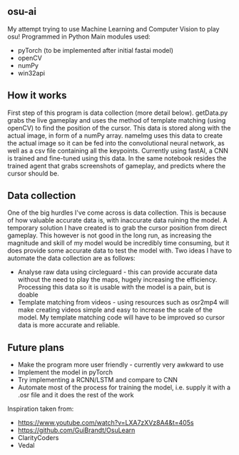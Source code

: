 ## osu-ai
My attempt trying to use Machine Learning and Computer Vision to play osu!
Programmed in Python
Main modules used:
* pyTorch (to be implemented after initial fastai model)
* openCV 
* numPy
* win32api

## How it works
First step of this program is data collection (more detail below). getData.py grabs the live gameplay and uses the method of template matching (using openCV) to find the position of the cursor. This data is stored along with the actual image, in form of a numPy array. nameImg uses this data to create the actual image so it can be fed into the convolutional neural network, as well as a csv file containing all the keypoints. Currently using fastAI, a CNN is trained and fine-tuned using this data. In the same notebook resides the trained agent that grabs screenshots of gameplay, and predicts where the cursor should be.

## Data collection
One of the big hurdles I've come across is data collection. This is because of how valuable accurate data is, with inaccurate data ruining the model. A temporary solution I have created is to grab the cursor position from direct gameplay. This however is not good in the long run, as increasing the magnitude and skill of my model would be incredibly time consuming, but it does provide some accurate data to test the model with. Two ideas I have to automate the data collection are as follows:
* Analyse raw data using circleguard - this can provide accurate data without the need to play the maps, hugely increasing the efficiency. Processing this data so it is usable with the model is a pain, but is doable
* Template matching from videos - using resources such as osr2mp4 will make creating videos simple and easy to increase the scale of the model. My template matching code will have to be improved so cursor data is more accurate and reliable. 

## Future plans
* Make the program more user friendly - currently very awkward to use
* Implement the model in pyTorch
* Try implementing a RCNN/LSTM and compare to CNN
* Automate most of the process for training the model, i.e. supply it with a .osr file and it does the rest of the work

Inspiration taken from:
* https://www.youtube.com/watch?v=LXA7zXVz8A4&t=405s 
* https://github.com/GuiBrandt/OsuLearn
* ClarityCoders
* Vedal


